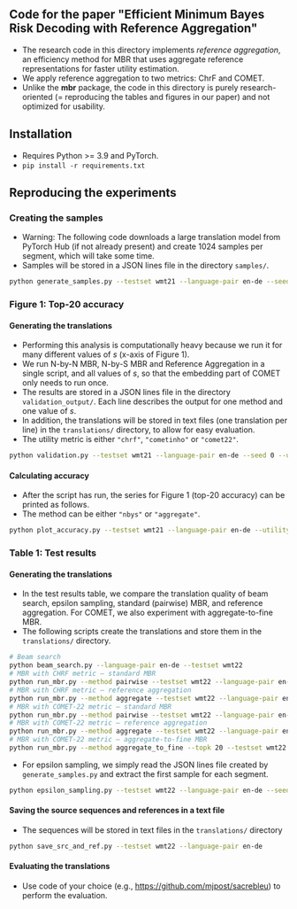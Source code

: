 ## Code for the paper "Efficient Minimum Bayes Risk Decoding with Reference Aggregation"

- The research code in this directory implements _reference aggregation_, an efficiency method for MBR that uses aggregate reference representations for faster utility estimation.
- We apply reference aggregation to two metrics: ChrF and COMET.
- Unlike the **mbr** package, the code in this directory is purely research-oriented (= reproducing the tables and figures in our paper) and not optimized for usability.

## Installation
- Requires Python >= 3.9 and PyTorch.
- `pip install -r requirements.txt`

## Reproducing the experiments

### Creating the samples
- Warning: The following code downloads a large translation model from PyTorch Hub (if not already present) and create 1024 samples per segment, which will take some time.
- Samples will be stored in a JSON lines file in the directory `samples/`.
```bash
python generate_samples.py --testset wmt21 --language-pair en-de --seed 0
``` 

### Figure 1: Top-20 accuracy
#### Generating the translations
- Performing this analysis is computationally heavy because we run it for many different values of _s_ (x-axis of Figure 1).
- We run N-by-N MBR, N-by-S MBR and Reference Aggregation in a single script, and all values of _s_, so that the embedding part of COMET only needs to run once.
- The results are stored in a JSON lines file in the directory `validation_output/`. Each line describes the output for one method and one value of _s_.
- In addition, the translations will be stored in text files (one translation per line) in the `translations/` directory, to allow for easy evaluation.
- The utility metric is either `"chrf"`, `"cometinho"` or `"comet22"`.
```bash
python validation.py --testset wmt21 --language-pair en-de --seed 0 --utility comet22 --topk 20
```
#### Calculating accuracy
- After the script has run, the series for Figure 1 (top-20 accuracy) can be printed as follows.
- The method can be either `"nbys"` or `"aggregate"`.
```bash
python plot_accuracy.py --testset wmt21 --language-pair en-de --utility comet22 --method aggregate --topk 20
```

### Table 1: Test results

#### Generating the translations
- In the test results table, we compare the translation quality of beam search, epsilon sampling, standard (pairwise) MBR, and reference aggregation. For COMET, we also experiment with aggregate-to-fine MBR.
- The following scripts create the translations and store them in the `translations/` directory.
```bash
# Beam search
python beam_search.py --language-pair en-de --testset wmt22
# MBR with CHRF metric – standard MBR
python run_mbr.py --method pairwise --testset wmt22 --language-pair en-de --seed 0 --utility chrf
# MBR with CHRF metric – reference aggregation
python run_mbr.py --method aggregate --testset wmt22 --language-pair en-de --seed 0 --utility chrf
# MBR with COMET-22 metric – standard MBR
python run_mbr.py --method pairwise --testset wmt22 --language-pair en-de --seed 0 --utility comet22
# MBR with COMET-22 metric – reference aggregation
python run_mbr.py --method aggregate --testset wmt22 --language-pair en-de --seed 0 --utility comet22
# MBR with COMET-22 metric – aggregate-to-fine MBR
python run_mbr.py --method aggregate_to_fine --topk 20 --testset wmt22 --language-pair en-de --seed 0 --utility comet22
```
- For epsilon sampling, we simply read the JSON lines file created by `generate_samples.py` and extract the first sample for each segment.
```bash
python epsilon_sampling.py --testset wmt22 --language-pair en-de --seed 0
```

#### Saving the source sequences and references in a text file
- The sequences will be stored in text files in the `translations/` directory
```bash
python save_src_and_ref.py --testset wmt22 --language-pair en-de
```

#### Evaluating the translations
- Use code of your choice (e.g., https://github.com/mjpost/sacrebleu) to perform the evaluation.
